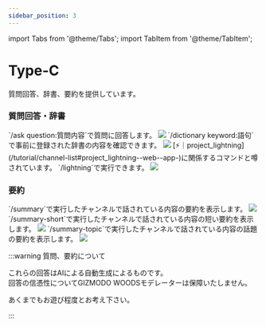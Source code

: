 ```yaml
---
sidebar_position: 3
---
```


import Tabs from '@theme/Tabs';
import TabItem from '@theme/TabItem';

# Type-C

質問回答、辞書、要約を提供しています。

### 質問回答・辞書

<Tabs>
  <TabItem value="none" label="">
  </TabItem>
  <TabItem value="ask" label="質問回答">
`/ask question:質問内容`で質問に回答します。
<img src={require("./img/ask.webp").default}
     style={{height:'auto', width:'80%', display:'block', margin:'auto', marginBottom:'10px'}} />
  </TabItem>
  <TabItem value="dictionary" label="辞書">
`/dictionary keyword:語句`で事前に登録された辞書の内容を確認できます。
<img src={require("./img/dictionary.webp").default}
     style={{height:'auto', width:'80%', display:'block', margin:'auto', marginBottom:'10px'}} />
  </TabItem>
  <TabItem value="lightning" label="lightning">
[⚡｜project_lightning](/tutorial/channel-list#project_lightning--web--app-)に関係するコマンドと噂されています。   
`/lightning`で実行できます。
<img src={require("./img/lightning.webp").default}
     style={{height:'auto', width:'80%', display:'block', margin:'auto', marginBottom:'10px'}} />
  </TabItem>
</Tabs>

### 要約

<Tabs>
  <TabItem value="none" label="">
  </TabItem>
  <TabItem value="summary" label="要約">
`/summary`で実行したチャンネルで話されている内容の要約を表示します。
<img src={require("./img/summary.webp").default}
     style={{height:'auto', width:'80%', display:'block', margin:'auto', marginBottom:'10px'}} />
  </TabItem>
  <TabItem value="summary-short" label="要約（短く）">
`/summary-short`で実行したチャンネルで話されている内容の短い要約を表示します。
<img src={require("./img/summary-short.webp").default}
     style={{height:'auto', width:'80%', display:'block', margin:'auto', marginBottom:'10px'}} />
  </TabItem>
  <TabItem value="summary-topic" label="要約（トピック）">
`/summary-topic`で実行したチャンネルで話されている内容の話題の要約を表示します。
<img src={require("./img/summary-topic.webp").default}
     style={{height:'auto', width:'80%', display:'block', margin:'auto', marginBottom:'10px'}} />
  </TabItem>
</Tabs>

:::warning 質問、要約について

これらの回答はAIによる自動生成によるものです。   
回答の信憑性についてGIZMODO WOODSモデレーターは保障いたしません。

あくまでもお遊び程度とお考え下さい。

:::

